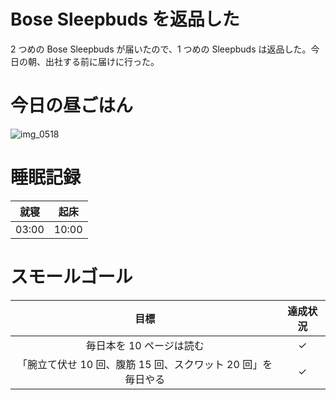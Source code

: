 # Bose Sleepbuds を返品した
2 つめの Bose Sleepbuds が届いたので、1 つめの Sleepbuds は返品した。今日の朝、出社する前に届けに行った。

# 今日の昼ごはん
![img_0518](/images/2018/12/img_0518.jpg)

# 睡眠記録
| 就寝 | 起床 |
|:---:|:---:|
| 03:00 | 10:00 |

# スモールゴール
| 目標 | 達成状況 |
|:---:|:---:|
| 毎日本を 10 ページは読む | ✓ |
| 「腕立て伏せ 10 回、腹筋 15 回、スクワット 20 回」を毎日やる | ✓ |
